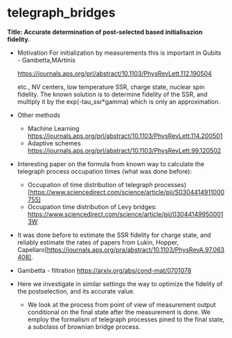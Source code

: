 # telegraph_bridges

**Title: Accurate determination of post-selected based initialisazion fidelity.**

- Motivation
  For initialization by measurements this is important in
  Qubits - Gambetta,MArtinis  
  
  https://journals.aps.org/prl/abstract/10.1103/PhysRevLett.112.190504
  
  etc., NV centers, low temperature SSR, charge state, nuclear spin fidelity. 
  The known solution is to determine fidelity of the SSR, and multiply it by the exp(-tau_ssr*gamma) which is only an approximation. 
  
- Other methods 
  - Machine Learning https://journals.aps.org/prl/abstract/10.1103/PhysRevLett.114.200501
  - Adaptive schemes https://journals.aps.org/prl/abstract/10.1103/PhysRevLett.99.120502

- Interesting paper on the formula from known way to calculate the telegraph process occupation times (what was done before):

  - Occupation of time distribution of telegraph processes)[https://www.sciencedirect.com/science/article/pii/S0304414911000755]
  - Occupation time distribution of Levy bridges: https://www.sciencedirect.com/science/article/pii/030441499500013W

- It was done before to estimate the SSR fidelity for charge state, and reliably estimate the rates of papers from Lukin, Hopper, Capellaro[https://journals.aps.org/pra/abstract/10.1103/PhysRevA.97.063408]. 
- Gambetta - filtration https://arxiv.org/abs/cond-mat/0701078

- Here we investigate in similar settings the way to optimize the fidelity of the postselection, and its accurate value. 
  - We look at the process from point of view of measurement output conditional on the final state after the measurement is done. We employ the formalism of telegraph processes pined to the final state, a subclass of brownian bridge process. 
  

